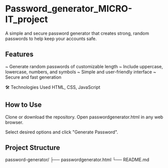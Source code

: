 # Password_generator_MICRO-IT_project
A simple and secure password generator that creates strong, random passwords to help keep your accounts safe.


## Features
~ Generate random passwords of customizable length
~ Include uppercase, lowercase, numbers, and symbols
~ Simple and user-friendly interface 
~ Secure and fast generation

🛠️ Technologies Used
HTML, CSS, JavaScript 

## How to Use
Clone or download the repository.
Open passwordgenerator.html in any web browser.

Select desired options and click "Generate Password".

## Project Structure
password-generator/
├── passwordgenerator.html
└── README.md










